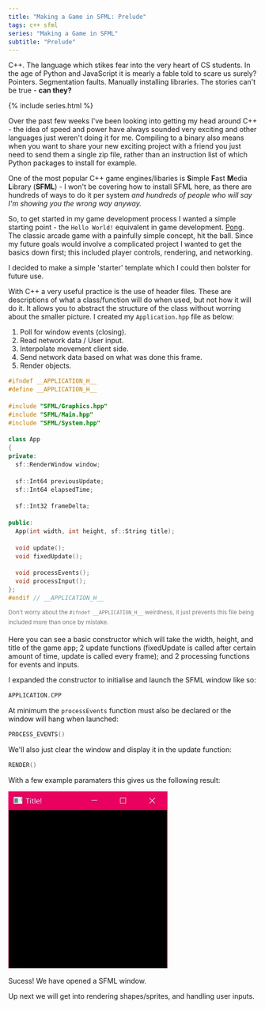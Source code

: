 ```yaml
---
title: "Making a Game in SFML: Prelude"
tags: c++ sfml
series: "Making a Game in SFML"
subtitle: "Prelude"
---
```


C++. The language which stikes fear into the very heart of CS students. In the age of Python and JavaScript it is mearly a fable told to scare us surely? Pointers. Segmentation faults. Manually installing libraries. The stories can't be true - **can they?**

<!--more-->

{% include series.html %}

Over the past few weeks I've been looking into getting my head around C++ - the idea of speed and power have always sounded very exciting and other languages just weren't doing it for me. Compiling to a binary also means when you want to share your new exciting project with a friend you just need to send them a single zip file, rather than an instruction list of which Python packages to install for example.

One of the most popular C++ game engines/libaries is **S**imple **F**ast **M**edia **L**ibrary (**SFML**) - I won't be covering how to install SFML here, as there are hundreds of ways to do it per system _and hundreds of people who will say I'm showing you the wrong way anyway._

So, to get started in my game development process I wanted a simple starting point - the `Hello World!` equivalent in game development. [Pong](https://www.ponggame.org/pong-no-flash.php). The classic arcade game with a painfully simple concept, hit the ball. Since my future goals would involve a complicated project I wanted to get the basics down first; this included player controls, rendering, and networking.

I decided to make a simple 'starter' template which I could then bolster for future use.

With C++ a very useful practice is the use of header files. These are descriptions of what a class/function will do when used, but not how it will do it. It allows you to abstract the structure of the class without worring about the smaller picture. I created my `Application.hpp` file as below:

1. Poll for window events (closing).
2. Read network data / User input.
3. Interpolate movement client side.
4. Send network data based on what was done this frame.
5. Render objects.

```c++
#ifndef __APPLICATION_H__
#define __APPLICATION_H__

#include "SFML/Graphics.hpp"
#include "SFML/Main.hpp"
#include "SFML/System.hpp"

class App
{
private:
  sf::RenderWindow window;

  sf::Int64 previousUpdate;
  sf::Int64 elapsedTime;

  sf::Int32 frameDelta;

public:
  App(int width, int height, sf::String title);

  void update();
  void fixedUpdate();

  void processEvents();
  void processInput();
};
#endif // __APPLICATION_H__
```
<sup style="color: #777">Don't worry about the `#ifndef __APPLICATION_H__` weirdness, it just prevents this file being included more than once by mistake.</sup>

Here you can see a basic constructor which will take the width, height, and title of the game app; 2 update functions (fixedUpdate is called after certain amount of time, update is called every frame); and 2 processing functions for events and inputs.

I expanded the constructor to initialise and launch the SFML window like so:
```c++
APPLICATION.CPP
```

At minimum the `processEvents` function must also be declared or the window will hang when launched:
```c++
PROCESS_EVENTS()
```

We'll also just clear the window and display it in the update function:
```c++
RENDER()
```

With a few example paramaters this gives us the following result:

![Woo hoo](/assets/images/MAGISFML/sfml-intro-1.JPG)

Sucess! We have opened a SFML window. 

Up next we will get into rendering shapes/sprites, and handling user inputs.